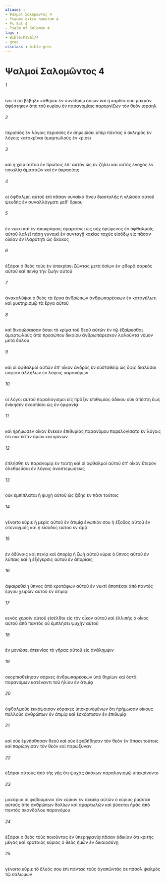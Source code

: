 ```yaml
---
aliases : 
- Ψαλμοί Σαλoμῶντος 4
- Psaume extra numerum 4
- Ps Sal 4
- Psalm of Solomon 4
tags : 
- Bible/PsSal/4
- grec
cssclass : bible-grec
---
```


# Ψαλμοί Σαλoμῶντος 4

###### 1
ἵνα τί σύ βέβηλε κάθησαι ἐν συνεδρίῳ ὁσίων καὶ ἡ καρδία σου μακρὰν ἀφέστηκεν ἀπὸ τοῦ κυρίου ἐν παρανομίαις παροργίζων τὸν θεὸν ισραηλ
###### 2
περισσὸς ἐν λόγοις περισσὸς ἐν σημειώσει ὑπὲρ πάντας ὁ σκληρὸς ἐν λόγοις κατακρῖναι ἁμαρτωλοὺς ἐν κρίσει
###### 3
καὶ ἡ χεὶρ αὐτοῦ ἐν πρώτοις ἐπ' αὐτὸν ὡς ἐν ζήλει καὶ αὐτὸς ἔνοχος ἐν ποικιλίᾳ ἁμαρτιῶν καὶ ἐν ἀκρασίαις
###### 4
οἱ ὀφθαλμοὶ αὐτοῦ ἐπὶ πᾶσαν γυναῖκα ἄνευ διαστολῆς ἡ γλῶσσα αὐτοῦ ψευδὴς ἐν συναλλάγματι μεθ' ὅρκου
###### 5
ἐν νυκτὶ καὶ ἐν ἀποκρύφοις ἁμαρτάνει ὡς οὐχ ὁρώμενος ἐν ὀφθαλμοῖς αὐτοῦ λαλεῖ πάσῃ γυναικὶ ἐν συνταγῇ κακίας ταχὺς εἰσόδῳ εἰς πᾶσαν οἰκίαν ἐν ἱλαρότητι ὡς ἄκακος
###### 6
ἐξάραι ὁ θεὸς τοὺς ἐν ὑποκρίσει ζῶντας μετὰ ὁσίων ἐν φθορᾷ σαρκὸς αὐτοῦ καὶ πενίᾳ τὴν ζωὴν αὐτοῦ
###### 7
ἀνακαλύψαι ὁ θεὸς τὰ ἔργα ἀνθρώπων ἀνθρωπαρέσκων ἐν καταγέλωτι καὶ μυκτηρισμῷ τὰ ἔργα αὐτοῦ
###### 8
καὶ δικαιώσαισαν ὅσιοι τὸ κρίμα τοῦ θεοῦ αὐτῶν ἐν τῷ ἐξαίρεσθαι ἁμαρτωλοὺς ἀπὸ προσώπου δικαίου ἀνθρωπάρεσκον λαλοῦντα νόμον μετὰ δόλου
###### 9
καὶ οἱ ὀφθαλμοὶ αὐτῶν ἐπ' οἶκον ἀνδρὸς ἐν εὐσταθείᾳ ὡς ὄφις διαλῦσαι σοφίαν ἀλλήλων ἐν λόγοις παρανόμων
###### 10
οἱ λόγοι αὐτοῦ παραλογισμοὶ εἰς πρᾶξιν ἐπιθυμίας ἀδίκου οὐκ ἀπέστη ἕως ἐνίκησεν σκορπίσαι ὡς ἐν ὀρφανίᾳ
###### 11
καὶ ἠρήμωσεν οἶκον ἕνεκεν ἐπιθυμίας παρανόμου παρελογίσατο ἐν λόγοις ὅτι οὐκ ἔστιν ὁρῶν καὶ κρίνων
###### 12
ἐπλήσθη ἐν παρανομίᾳ ἐν ταύτῃ καὶ οἱ ὀφθαλμοὶ αὐτοῦ ἐπ' οἶκον ἕτερον ὀλεθρεῦσαι ἐν λόγοις ἀναπτερώσεως
###### 13
οὐκ ἐμπίπλαται ἡ ψυχὴ αὐτοῦ ὡς ᾅδης ἐν πᾶσι τούτοις
###### 14
γένοιτο κύριε ἡ μερὶς αὐτοῦ ἐν ἀτιμίᾳ ἐνώπιόν σου ἡ ἔξοδος αὐτοῦ ἐν στεναγμοῖς καὶ ἡ εἴσοδος αὐτοῦ ἐν ἀρᾷ
###### 15
ἐν ὀδύναις καὶ πενίᾳ καὶ ἀπορίᾳ ἡ ζωὴ αὐτοῦ κύριε ὁ ὕπνος αὐτοῦ ἐν λύπαις καὶ ἡ ἐξέγερσις αὐτοῦ ἐν ἀπορίαις
###### 16
ἀφαιρεθείη ὕπνος ἀπὸ κροτάφων αὐτοῦ ἐν νυκτί ἀποπέσοι ἀπὸ παντὸς ἔργου χειρῶν αὐτοῦ ἐν ἀτιμίᾳ
###### 17
κενὸς χερσὶν αὐτοῦ εἰσέλθοι εἰς τὸν οἶκον αὐτοῦ καὶ ἐλλιπὴς ὁ οἶκος αὐτοῦ ἀπὸ παντός οὗ ἐμπλήσει ψυχὴν αὐτοῦ
###### 18
ἐν μονώσει ἀτεκνίας τὸ γῆρας αὐτοῦ εἰς ἀνάλημψιν
###### 19
σκορπισθείησαν σάρκες ἀνθρωπαρέσκων ὑπὸ θηρίων καὶ ὀστᾶ παρανόμων κατέναντι τοῦ ἡλίου ἐν ἀτιμίᾳ
###### 20
ὀφθαλμοὺς ἐκκόψαισαν κόρακες ὑποκρινομένων ὅτι ἠρήμωσαν οἴκους πολλοὺς ἀνθρώπων ἐν ἀτιμίᾳ καὶ ἐσκόρπισαν ἐν ἐπιθυμίᾳ
###### 21
καὶ οὐκ ἐμνήσθησαν θεοῦ καὶ οὐκ ἐφοβήθησαν τὸν θεὸν ἐν ἅπασι τούτοις καὶ παρώργισαν τὸν θεὸν καὶ παρώξυναν
###### 22
ἐξάραι αὐτοὺς ἀπὸ τῆς γῆς ὅτι ψυχὰς ἀκάκων παραλογισμῷ ὑπεκρίνοντο
###### 23
μακάριοι οἱ φοβούμενοι τὸν κύριον ἐν ἀκακίᾳ αὐτῶν ὁ κύριος ῥύσεται αὐτοὺς ἀπὸ ἀνθρώπων δολίων καὶ ἁμαρτωλῶν καὶ ῥύσεται ἡμᾶς ἀπὸ παντὸς σκανδάλου παρανόμου
###### 24
ἐξάραι ὁ θεὸς τοὺς ποιοῦντας ἐν ὑπερηφανίᾳ πᾶσαν ἀδικίαν ὅτι κριτὴς μέγας καὶ κραταιὸς κύριος ὁ θεὸς ἡμῶν ἐν δικαιοσύνῃ
###### 25
γένοιτο κύριε τὸ ἔλεός σου ἐπὶ πάντας τοὺς ἀγαπῶντάς σε πσσολ ψαλμὸς τῷ σαλωμων
